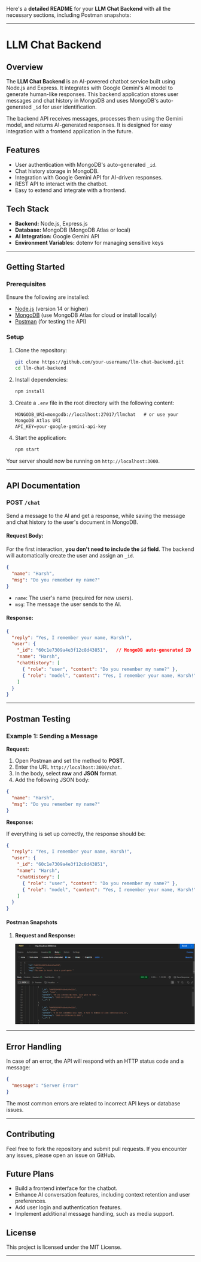 Here's a **detailed README** for your **LLM Chat Backend** with all the necessary sections, including Postman snapshots:

---

# LLM Chat Backend

## Overview

The **LLM Chat Backend** is an AI-powered chatbot service built using Node.js and Express. It integrates with Google Gemini's AI model to generate human-like responses. This backend application stores user messages and chat history in MongoDB and uses MongoDB's auto-generated `_id` for user identification.

The backend API receives messages, processes them using the Gemini model, and returns AI-generated responses. It is designed for easy integration with a frontend application in the future.

## Features
- User authentication with MongoDB's auto-generated `_id`.
- Chat history storage in MongoDB.
- Integration with Google Gemini API for AI-driven responses.
- REST API to interact with the chatbot.
- Easy to extend and integrate with a frontend.

## Tech Stack
- **Backend:** Node.js, Express.js
- **Database:** MongoDB (MongoDB Atlas or local)
- **AI Integration:** Google Gemini API
- **Environment Variables:** dotenv for managing sensitive keys

---

## Getting Started

### Prerequisites
Ensure the following are installed:
- [Node.js](https://nodejs.org/) (version 14 or higher)
- [MongoDB](https://www.mongodb.com/) (use MongoDB Atlas for cloud or install locally)
- [Postman](https://www.postman.com/) (for testing the API)

### Setup

1. Clone the repository:
   ```bash
   git clone https://github.com/your-username/llm-chat-backend.git
   cd llm-chat-backend
   ```

2. Install dependencies:
   ```bash
   npm install
   ```

3. Create a `.env` file in the root directory with the following content:
   ```env
   MONGODB_URI=mongodb://localhost:27017/llmchat   # or use your MongoDB Atlas URI
   API_KEY=your-google-gemini-api-key
   ```

4. Start the application:
   ```bash
   npm start
   ```

Your server should now be running on `http://localhost:3000`.

---

## API Documentation

### POST `/chat`

Send a message to the AI and get a response, while saving the message and chat history to the user's document in MongoDB.

#### Request Body:

For the first interaction, **you don't need to include the `id` field**. The backend will automatically create the user and assign an `_id`.

```json
{
  "name": "Harsh", 
  "msg": "Do you remember my name?"
}
```

- `name`: The user's name (required for new users).
- `msg`: The message the user sends to the AI.

#### Response:
```json
{
  "reply": "Yes, I remember your name, Harsh!",
  "user": {
    "_id": "60c1e7309a4e3f12c8d43851",   // MongoDB auto-generated ID
    "name": "Harsh",
    "chatHistory": [ 
      { "role": "user", "content": "Do you remember my name?" },
      { "role": "model", "content": "Yes, I remember your name, Harsh!" }
    ]
  }
}
```

---

## Postman Testing

### Example 1: Sending a Message

**Request:**

1. Open Postman and set the method to **POST**.
2. Enter the URL `http://localhost:3000/chat`.
3. In the body, select **raw** and **JSON** format.
4. Add the following JSON body:

```json
{
  "name": "Harsh",
  "msg": "Do you remember my name?"
}
```

**Response:**

If everything is set up correctly, the response should be:

```json
{
  "reply": "Yes, I remember your name, Harsh!",
  "user": {
    "_id": "60c1e7309a4e3f12c8d43851",
    "name": "Harsh",
    "chatHistory": [
      { "role": "user", "content": "Do you remember my name?" },
      { "role": "model", "content": "Yes, I remember your name, Harsh!" }
    ]
  }
}
```

#### Postman Snapshots

1. **Request and Response:**

   ![Postman Request](https://github.com/Harsh5225/-llm-chat-backend/blob/main/uploads/req-res.png)
---

## Error Handling

In case of an error, the API will respond with an HTTP status code and a message:

```json
{
  "message": "Server Error"
}
```

The most common errors are related to incorrect API keys or database issues.

---

## Contributing

Feel free to fork the repository and submit pull requests. If you encounter any issues, please open an issue on GitHub.

## Future Plans

- Build a frontend interface for the chatbot.
- Enhance AI conversation features, including context retention and user preferences.
- Add user login and authentication features.
- Implement additional message handling, such as media support.

## License

This project is licensed under the MIT License.

---

